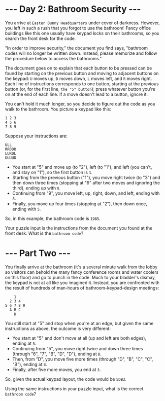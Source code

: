 # --- Day 2: Bathroom Security ---
You arrive at ```Easter Bunny Headquarters``` under cover of darkness. However, you left in such a rush that you forgot to use the bathroom! Fancy office buildings like this one usually have keypad locks on their bathrooms, so you search the front desk for the code.

"In order to improve security," the document you find says, "bathroom codes will no longer be written down. Instead, please memorize and follow the procedure below to access the bathrooms."

The document goes on to explain that each button to be pressed can be found by starting on the previous button and moving to adjacent buttons on the keypad: ```U``` moves up, ```D``` moves down, ```L``` moves left, and ```R``` moves right. Each line of instructions corresponds to one button, starting at the previous button (or, for the first line, ```the "5" button```); press whatever button you're on at the end of each line. If a move doesn't lead to a button, ignore it.

You can't hold it much longer, so you decide to figure out the code as you walk to the bathroom. You picture a keypad like this:
```
1 2 3
4 5 6
7 8 9
```
Suppose your instructions are:
```
ULL
RRDDD
LURDL
UUUUD
```
* You start at "5" and move up (to "2"), left (to "1"), and left (you can't, and stay on "1"), so the first button is ```1```.
* Starting from the previous button ("1"), you move right twice (to "3") and then down three times (stopping at "9" after two moves and ignoring the third), ending up with ```9```.
* Continuing from "9", you move left, up, right, down, and left, ending with ```8```.
* Finally, you move up four times (stopping at "2"), then down once, ending with ```5```.

So, in this example, the bathroom code is ```1985```.

Your puzzle input is the instructions from the document you found at the front desk. What is the ```bathroom code```?

# --- Part Two ---
You finally arrive at the bathroom (it's a several minute walk from the lobby so visitors can behold the many fancy conference rooms and water coolers on this floor) and go to punch in the code. Much to your bladder's dismay, the keypad is not at all like you imagined it. Instead, you are confronted with the result of hundreds of man-hours of bathroom-keypad-design meetings:
```
    1
  2 3 4
5 6 7 8 9
  A B C
    D
````
You still start at "5" and stop when you're at an edge, but given the same instructions as above, the outcome is very different:

* You start at "5" and don't move at all (up and left are both edges), ending at ```5```.
* Continuing from "5", you move right twice and down three times (through "6", "7", "B", "D", "D"), ending at ```D```.
* Then, from "D", you move five more times (through "D", "B", "C", "C", "B"), ending at ```B```.
* Finally, after five more moves, you end at ```3```.

So, given the actual keypad layout, the code would be ```5DB3```.

Using the same instructions in your puzzle input, what is the correct ```bathroom code```?